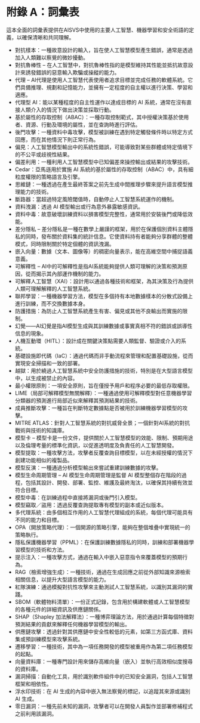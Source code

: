 # 附錄 A：詞彙表

這本全面的詞彙表提供在AISVS中使用的主要人工智慧、機器學習和安全術語的定義，以確保清晰和共同理解。

* 對抗樣本：一種故意設計的輸入，旨在使人工智慧模型產生錯誤，通常是透過加入人類難以察覺的微妙擾動。
  ​
* 對抗魯棒性 – 在人工智慧中，對抗魯棒性指的是模型維持其性能並抵抗故意設計來誘發錯誤的惡意輸入欺騙或操縱的能力。
  ​
* 代理 – AI代理是使用人工智慧代表使用者追求目標並完成任務的軟體系統。它們具備推理、規劃和記憶能力，並擁有一定程度的自主權以進行決策、學習和適應。
  ​
* 代理型 AI：能以某種程度的自主性運作以達成目標的 AI 系統，通常在沒有直接人類介入的情況下做出決策並採取行動。
  ​
* 基於屬性的存取控制（ABAC）：一種存取控制範式，其中授權決策基於使用者、資源、行動及環境的屬性，並在查詢時進行評估。
  ​
* 後門攻擊：一種資料中毒攻擊，模型被訓練在遇到特定觸發條件時以特定方式回應，而在其他情況下則正常行為。
  ​
* 偏見：人工智慧模型輸出中的系統性錯誤，可能導致對某些群體或特定情境下的不公平或歧視性結果。
  ​
* 偏差利用：一種利用人工智慧模型中已知偏差來操控輸出或結果的攻擊技術。
  ​
* Cedar：亞馬遜用於實施 AI 系統的基於屬性的存取控制（ABAC）中，具有細粒度權限的策略語言及引擎。
  ​
* 思維鏈：一種透過在產生最終答案之前先生成中間推理步驟來提升語言模型推理能力的技術。
  ​
* 斷路器：當超過特定風險閾值時，自動停止人工智慧系統運作的機制。
  ​
* 資料洩漏：透過 AI 模型輸出或行為意外暴露敏感資訊。
  ​
* 資料中毒：故意破壞訓練資料以損害模型完整性，通常用於安裝後門或降低效能。
  ​
* 差分隱私 – 差分隱私是一種在數學上嚴謹的框架，用於在保護個別資料主體隱私的同時，發布關於資料集的統計信息。它使資料持有者能夠分享群體的整體模式，同時限制關於特定個體的資訊洩漏。
  ​
* 嵌入向量：數據（文本、圖像等）的稠密向量表示，能在高維空間中捕捉語義意義。
  ​
* 可解釋性 – AI中的可解釋性是指AI系統能夠提供人類可理解的決策和預測原因，從而揭示其內部運作機制的能力。
  ​
* 可解釋人工智慧（XAI）：設計用以通過各種技術和框架，為其決策及行為提供人類可理解解釋的人工智慧系統。
  ​
* 聯邦學習：一種機器學習方法，模型在多個持有本地數據樣本的分散式設備上進行訓練，而不交換數據本身。
  ​
* 防護措施：為防止人工智慧系統產生有害、偏見或其他不良輸出而實施的限制。
  ​
* 幻覺——AI幻覺是指AI模型生成與其訓練數據或事實真相不符的錯誤或誤導性信息的現象。
  ​
* 人機互動環（HITL）：設計成在關鍵決策點需要人類監督、驗證或介入的系統。
  ​
* 基礎設施即代碼（IaC）：通過代碼而非手動流程來管理和配置基礎設施，從而實現安全掃描和一致的部署。
  ​
* 越獄：用於繞過人工智慧系統中安全防護措施的技術，特別是在大型語言模型中，以生成被禁止的內容。
  ​
* 最小權限原則：一項安全原則，旨在僅授予用戶和程序必要的最低存取權限。
  ​
* LIME（局部可解釋模型無關解釋）：一種通過使用可解釋模型對任意機器學習分類器的預測進行局部近似來解釋其預測結果的技術。
  ​
* 成員推斷攻擊：一種旨在判斷特定數據點是否被用於訓練機器學習模型的攻擊。
  ​
* MITRE ATLAS：針對人工智慧系統的對抗威脅全景；一個針對AI系統的對抗戰術與技術的知識庫。
  ​
* 模型卡 – 模型卡是一份文件，提供關於人工智慧模型的效能、限制、預期用途以及倫理考量的標準化資訊，以促進透明度及負責任的人工智慧開發。
  ​
* 模型提取：一種攻擊方法，攻擊者反覆查詢目標模型，以在未經授權的情況下創建功能相似的複製品。
  ​
* 模型反演：一種通過分析模型輸出來嘗試重建訓練數據的攻擊。
  ​
* 模型生命周期管理 – AI 模型生命周期管理是監督 AI 模型整個存在階段的過程，包括其設計、開發、部署、監控、維護及最終淘汰，以確保其持續有效並符合目標。
  ​
* 模型中毒：在訓練過程中直接將漏洞或後門引入模型。
  ​
* 模型竊取／盜用：透過反覆查詢提取專有模型的副本或近似版本。
  ​
* 多代理系統：由多個相互作用的人工智慧代理組成的系統，每個代理可能具有不同的能力和目標。
  ​
* OPA（開放策略代理）：一個開源的策略引擎，能夠在整個堆疊中實現統一的策略執行。
  ​
* 隱私保護機器學習（PPML）：在保護訓練數據隱私的同時，訓練和部署機器學習模型的技術和方法。
  ​
* 提示注入：一種攻擊方式，通過在輸入中嵌入惡意指令來覆蓋模型的預期行為。
  ​
* RAG（檢索增強生成）：一種技術，通過在生成回應之前從外部知識來源檢索相關信息，以提升大型語言模型的能力。
  ​
* 紅隊演練：通過模擬對抗性攻擊來主動測試人工智慧系統，以識別其漏洞的實踐。
  ​
* SBOM（軟體物料清單）：一份正式記錄，包含用於構建軟體或人工智慧模型的各種元件的詳細資訊及供應鏈關係。
  ​
* SHAP（Shapley 加法解釋法）：一種博弈理論方法，用於通過計算每個特徵對預測結果的貢獻來解釋任何機器學習模型的輸出。
  ​
* 供應鏈攻擊：透過針對其供應鏈中安全性較低的元素，如第三方函式庫、資料集或預訓練模型來攻擊系統。
  ​
* 遷移學習：一種技術，其中為一項任務開發的模型被重用作為第二項任務模型的起點。
  ​
* 向量資料庫：一種專門設計用來儲存高維向量（嵌入）並執行高效相似度搜尋的資料庫。
  ​
* 漏洞掃描：自動化工具，用於識別軟件組件中的已知安全漏洞，包括人工智慧框架和相依性。
  ​
* 浮水印技術：在 AI 生成的內容中嵌入無法察覺的標記，以追蹤其來源或識別 AI 生成。
  ​
* 零日漏洞：一種先前未知的漏洞，攻擊者可以在開發人員製作並部署修補程式之前利用該漏洞。

